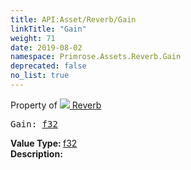 ```yaml
---
title: API:Asset/Reverb/Gain
linkTitle: "Gain"
weight: 71
date: 2019-08-02
namespace: Primrose.Assets.Reverb.Gain
deprecated: false
no_list: true
---
```

Property of <a href="/docs/api-reference/Class/Reverb"><img src="/icons/silk/default.png"/>&nbsp;Reverb</a>
<pre class="method-declaration">
Gain: <a class="type" href="/docs/api-reference/System/Primitives#single">f32</a></pre>
<b>Value Type: </b>
<a class="type" href="/docs/api-reference/System/Primitives#single">f32</a>
<br/>
<b>Description: </b>